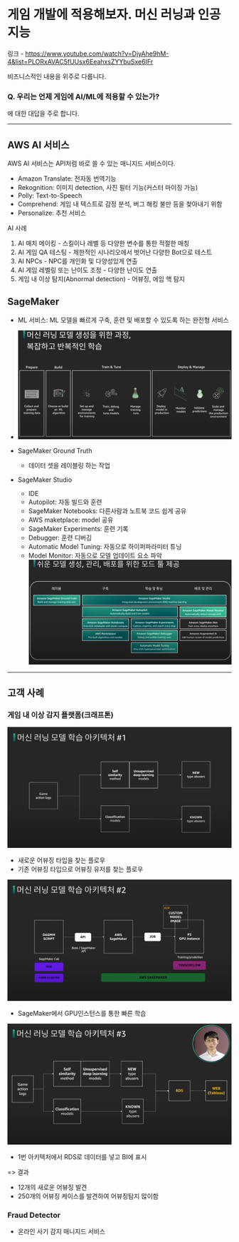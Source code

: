 # 게임 개발에 적용해보자. 머신 러닝과 인공 지능

링크 - <https://www.youtube.com/watch?v=DjyAhe9hM-4&list=PLORxAVAC5fUUsx6EeahxsZYYbuSxe6IFr>

비즈니스적인 내용을 위주로 다룹니다.

### Q. 우리는 언제 게임에 AI/ML에 적용할 수 있는가?

에 대한 대답을 주로 합니다.

---

## AWS AI 서비스

AWS AI 서비스는 API처럼 바로 쓸 수 있는 매니지드 서비스이다.

- Amazon Translate: 전자동 번역기능
- Rekognition: 이미지 detection, 사진 필터 기능(커스터 마이징 가능)
- Polly: Text-to-Speech
- Comprehend: 게임 내 텍스트로 감정 분석, 버그 해킹 불만 등을 찾아내기 위함
- Personalize: 추천 서비스

AI 사례

1. AI 매치 메이킹 - 스킬이나 레벨 등 다양한 변수를 통한 적절한 매칭
2. AI 게임 QA 테스팅 - 제한적인 시나리오에서 벗어난 다양한 Bot으로 테스트
3. AI NPCs - NPC를 개인화 및 다양성있게 연출
4. AI 게임 레벨링 또는 난이도 조정 - 다양한 난이도 연출
5. 게임 내 이상 탐지(Abnormal detection) - 어뷰징, 에임 핵 탐지

## SageMaker

- ML 서비스: ML 모델을 빠르게 구축, 훈련 및 배포할 수 있도록 하는 완전형 서비스

- ![](2021-03-18-13-50-03.png)
- SageMaker Ground Truth
  - 데이터 셋을 레이블링 하는 작업
- SageMaker Studio
  - IDE
  - Autopilot: 자동 빌드와 훈련
  - SageMaker Notebooks: 다른사람과 노트북 코드 쉽게 공유
  - AWS maketplace: model 공유
  - SageMaker Experiments: 훈련 기록
  - Debugger: 훈련 디버깅
  - Automatic Model Tuning: 자동으로 하이퍼파라미터 튜닝
  - Model Monitor: 자동으로 모델 업데이트 요소 파악
    ![](2021-03-18-13-57-03.png)

---

## 고객 사례

### 게임 내 이상 감지 플랫폼(크래프톤)

![](2021-03-18-14-00-28.png)

- 새로운 어뷰징 타입을 찾는 플로우
- 기존 어뷰징 타입으로 어뷰징 유저를 찾는 플로우

![](2021-03-18-14-02-20.png)

- SageMaker에서 GPU인스턴스를 통한 빠른 학습

![](2021-03-18-14-05-29.png)

- 1번 아키텍처에서 RDS로 데이터를 넣고 BI에 표시

=> 결과

- 12개의 새로운 어뷰징 발견
- 250개의 어뷰징 케이스를 발견하여 어뷰징탐지 많이함

### Fraud Detector

- 온라인 사기 감지 매니지드 서비스
